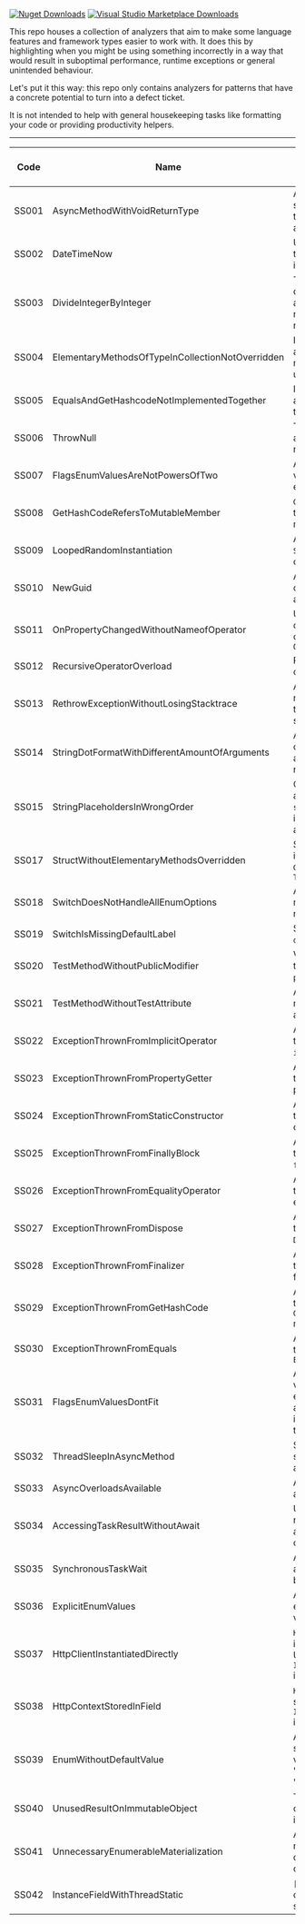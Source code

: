 [![Nuget Downloads](https://img.shields.io/nuget/dt/SharpSource)](https://www.nuget.org/packages/SharpSource/) [![Visual Studio Marketplace Downloads](https://img.shields.io/visual-studio-marketplace/d/JeroenVannevel.sharpsource)](https://marketplace.visualstudio.com/items?itemName=JeroenVannevel.sharpsource)

This repo houses a collection of analyzers that aim to make some language features and framework types easier to work with. It does this by highlighting when you might be using something incorrectly in a way that would result in suboptimal performance, runtime exceptions or general unintended behaviour. 

Let's put it this way: this repo only contains analyzers for patterns that have a concrete potential to turn into a defect ticket.

It is not intended to help with general housekeeping tasks like formatting your code or providing productivity helpers. 

---
 

| Code   | Name  | Description  | Level   | Provides Code Fix?  |
|---|---|---|---|---|
| SS001  | AsyncMethodWithVoidReturnType  | Async methods should return a `Task` to make them awaitable  | Warning  | Yes  |
| SS002  | DateTimeNow  | Use `DateTime.UtcNow` to get a locale-independent value  | Warning  | Yes  |
| SS003  | DivideIntegerByInteger  | The operands of a divisive expression are both integers and result in an implicit rounding  | Warning  | No  |
| SS004  | ElementaryMethodsOfTypeInCollectionNotOverridden  | Implement `Equals()` and `GetHashcode()` methods for a type used in a collection  | Warning  | No  |
| SS005  | EqualsAndGetHashcodeNotImplementedTogether  | Implement `Equals()` and `GetHashcode()` together  | Warning  | Yes  |
| SS006  | ThrowNull  | Throwing `null` will always result in a runtime exception  | Error  | No  |
| SS007  | FlagsEnumValuesAreNotPowersOfTwo  | A `[Flags]` enum its values are not explicit powers of 2  | Error  | Yes  |
| SS008  | GetHashCodeRefersToMutableMember  | `GetHashCode(`) refers to mutable or static member   | Warning  | No  |
| SS009  | LoopedRandomInstantiation  | An instance of type `System.Random` is created in a loop   | Warning  | No  |
| SS010  | NewGuid  | An empty guid was created in an ambiguous manner  | Error  | Yes   |
| SS011  | OnPropertyChangedWithoutNameofOperator  | Use the `nameof()` operator in conjunction with `OnPropertyChanged()`  | Warning  | Yes  |
| SS012  | RecursiveOperatorOverload  | Recursively using overloaded operator  | Error  | No  |
| SS013  | RethrowExceptionWithoutLosingStacktrace | An exception is rethrown in a way that it loses the stacktrace  | Warning  | Yes  |
| SS014  | StringDotFormatWithDifferentAmountOfArguments  | A `string.Format()` call lacks arguments and will cause a runtime exception  | Error  | Yes  |
| SS015  | StringPlaceholdersInWrongOrder  | Orders the arguments of a `string.Format()` call in ascending order according to index  | Warning  | Yes  |
| SS017  | StructWithoutElementaryMethodsOverridden  | Structs should implement `Equals()`, `GetHashCode()`, and `ToString()`  | Warning  | Yes  |
| SS018  | SwitchDoesNotHandleAllEnumOptions  | Add cases for missing enum member  | Warning  | Yes  |
| SS019  | SwitchIsMissingDefaultLabel  | Switch is missing a `default` label  | Warning   | Yes  |
| SS020  | TestMethodWithoutPublicModifier  | Verifies whether a test method has the `public` modifier  | Warning  | Yes  |
| SS021  | TestMethodWithoutTestAttribute  | A method might be missing a test attribute   | Warning  | No  |
| SS022  | ExceptionThrownFromImplicitOperator  | An exception is thrown from an `implicit` operator  | Warning  | No  |
| SS023  | ExceptionThrownFromPropertyGetter  | An exception is thrown from a property getter  |  Warning  | No  |
| SS024  | ExceptionThrownFromStaticConstructor  | An exception is thrown from a `static` constructor  |  Warning  | No  |
| SS025  | ExceptionThrownFromFinallyBlock  | An exception is thrown from a `finally` block  |  Warning  | No  |
| SS026  | ExceptionThrownFromEqualityOperator  | An exception is thrown from an equality operator  |  Warning  | No  |
| SS027  | ExceptionThrownFromDispose   | An exception is thrown from a `Dispose()` method  | Warning  | No  |
| SS028  | ExceptionThrownFromFinalizer  | An exception is thrown from a finalizer method  |  Warning  | No  |
| SS029  | ExceptionThrownFromGetHashCode | An exception is thrown from a `GetHashCode()` method  |  Warning  | No  |
| SS030  | ExceptionThrownFromEquals  | An exception is thrown from an `Equals() method`  |  Warning  | No  |
| SS031  | FlagsEnumValuesDontFit  | A `[Flags]` enum its values are not explicit powers of 2 and its values dont fit in the specified enum type  | Error  | No  |
| SS032  | ThreadSleepInAsyncMethod  | Synchronously sleeping a thread in an `async` method  | Warning  | Yes  |
| SS033  | AsyncOverloadsAvailable  | An `async` overload is available  | Warning  | Yes  |
| SS034  | AccessingTaskResultWithoutAwait  | Use `await` to get the result of an asynchronous operation  | Warning  | Yes  |
| SS035  | SynchronousTaskWait  | Asynchronously await tasks instead of blocking them  | Warning  | Yes  |
| SS036  | ExplicitEnumValues  | An enum should explicitly specify its values  | Warning  | Yes  |
| SS037  | HttpClientInstantiatedDirectly  | `HttpClient` was instantiated directly. Use `IHttpClientFactory` instead  | Warning  | No  |
| SS038  | HttpContextStoredInField  | `HttpContext` was stored in a field. Use `IHttpContextAccessor` instead  | Warning  | No  |
| SS039  | EnumWithoutDefaultValue  | An `enum` should specify a default value of 0 as "Unknown" or "None"  | Warning  | No  |
| SS040  | UnusedResultOnImmutableObject  | The result of an operation on a `string` is unused  | Warning  | No  |
| SS041  | UnnecessaryEnumerableMaterialization  | An `IEnumerable` was materialized before a deferred execution call  | Warning  | Yes  |
| SS042  | InstanceFieldWithThreadStatic  | `[ThreadStatic]` can only be used on static fields  | Error  | No  |